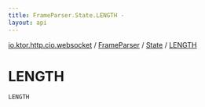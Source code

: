 ```yaml
---
title: FrameParser.State.LENGTH - 
layout: api
---
```


<div class='api-docs-breadcrumbs'><a href="../../index.html">io.ktor.http.cio.websocket</a> / <a href="../index.html">FrameParser</a> / <a href="index.html">State</a> / <a href="./-l-e-n-g-t-h.html">LENGTH</a></div>

# LENGTH

<div class="signature"><code><span class="identifier">LENGTH</span></code></div>
